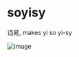# soyisy

诌易, makes yi so yi-sy

![image](https://github.com/idelem/soyisy/assets/25763288/4bd3ce2c-e396-4b34-ac71-1bd5dbaeced0)

